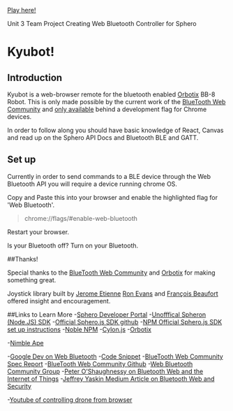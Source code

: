 
[Play here!](http://danhklein.github.io/Kyubot)


Unit 3 Team Project Creating Web Bluetooth Controller for Sphero

# Kyubot!

## Introduction

Kyubot is a web-browser remote for the bluetooth enabled [Orbotix](https://github.com/orbotix) BB-8 Robot. This is only made possible by the current work of the [BlueTooth Web Community](https://webbluetoothcg.github.io/web-bluetooth/) and [only available](http://caniuse.com/#feat=web-bluetooth) behind a development flag for Chrome devices.

In order to follow along you should have basic knowledge of React, Canvas and read up on the Sphero API Docs and Bluetooth BLE and GATT.

## Set up

Currently in order to send commands to a BLE device through the Web Bluetooth API you will require a device running chrome OS.

Copy and Paste this into your browser and enable the highlighted flag for 'Web Bluetooth'.
>chrome://flags/#enable-web-bluetooth

Restart your browser.

Is your Bluetooth off? Turn on your Bluetooth.

##Thanks!

Special thanks to the [BlueTooth Web Community](https://webbluetoothcg.github.io/web-bluetooth/) and [Orbotix](https://github.com/orbotix) for making something great.

Joystick library built by [Jerome Etienne](https://github.com/jeromeetienne)
[Ron Evans](https://github.com/deadprogram) and [François Beaufort](https://github.com/beaufortfrancoi) offered insight and encouragement.


##Links to Learn More
-[Sphero Developer Portal](https://developer.gosphero.com/)
-[Unofffical Spheron (Node.JS) SDK](https://github.com/alchemycs/spheron)
-[Official Sphero.js SDK github](https://github.com/orbotix/sphero.js)
-[NPM Official Sphero.js SDK set up instructions](https://www.npmjs.com/package/sphero)
-[Noble NPM](https://github.com/sandeepmistry/noble)
-[Cylon.js](https://cylonjs.com/documentation/platforms/sphero-ble/)
-[Orbotix](https://github.com/orbotix)

-[Nimble Ape](https://nimblea.pe/monkey-business/2015/12/17/these-arent-the-droids-youre-looking-for/)

-[Google Dev on Web Bluetooth](https://developers.google.com/web/updates/2015/07/interact-with-ble-devices-on-the-web?hl=en)
-[Code Snippet](https://googlechrome.github.io/samples/web-bluetooth/device-info.html)
-[BlueTooth Web Community Spec Report](https://webbluetoothcg.github.io/web-bluetooth/)
-[BlueTooth Web Community Github](https://github.com/WebBluetoothCG/web-bluetooth/blob/gh-pages/charter.md)
-[Web Bluetooth Community Group](https://www.w3.org/community/web-bluetooth/)
-[Peter O'Shaughnessy on Bluetooth Web and the Internet of Things](http://peteroshaughnessy.com/posts/web-bluetooth-controlling-the-real-world/)
-[Jeffrey Yaskin Medium Article on Bluetooth Web and Security](https://medium.com/@jyasskin/the-web-bluetooth-security-model-666b4e7eed2#.wyioxsmhm)


-[Youtube of controlling drone from browser](https://www.youtube.com/watch?v=yILD_ZdXJW4)



